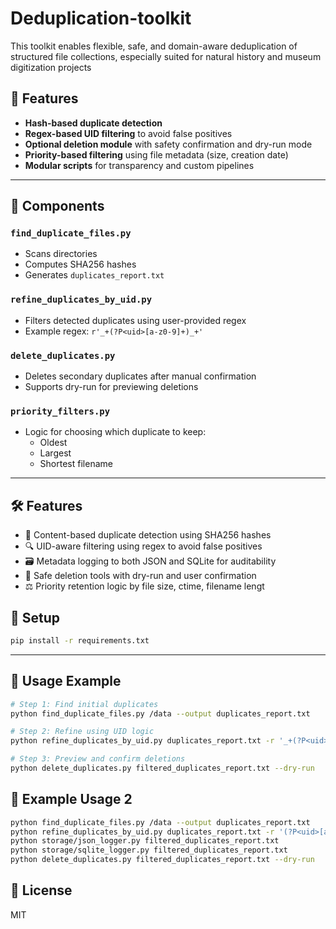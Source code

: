 # Deduplication-toolkit
This toolkit enables flexible, safe, and domain-aware deduplication of structured file collections, especially suited for natural history and museum digitization projects

## 🚀 Features

- **Hash-based duplicate detection**
- **Regex-based UID filtering** to avoid false positives
- **Optional deletion module** with safety confirmation and dry-run mode
- **Priority-based filtering** using file metadata (size, creation date)
- **Modular scripts** for transparency and custom pipelines

---

## 📂 Components

### `find_duplicate_files.py`
- Scans directories
- Computes SHA256 hashes
- Generates `duplicates_report.txt`

### `refine_duplicates_by_uid.py`
- Filters detected duplicates using user-provided regex
- Example regex: `r'_+(?P<uid>[a-z0-9]+)_+'`

### `delete_duplicates.py`
- Deletes secondary duplicates after manual confirmation
- Supports dry-run for previewing deletions

### `priority_filters.py`
- Logic for choosing which duplicate to keep:
  - Oldest
  - Largest
  - Shortest filename

---
## 🛠️ Features

- 🧬 Content-based duplicate detection using SHA256 hashes
- 🔍 UID-aware filtering using regex to avoid false positives
- 🗃️ Metadata logging to both JSON and SQLite for auditability
- 🧼 Safe deletion tools with dry-run and user confirmation
- ⚖️ Priority retention logic by file size, ctime, filename lengt

## 🔧 Setup

```bash
pip install -r requirements.txt
```
---

## 🧪 Usage Example

```bash
# Step 1: Find initial duplicates
python find_duplicate_files.py /data --output duplicates_report.txt

# Step 2: Refine using UID logic
python refine_duplicates_by_uid.py duplicates_report.txt -r '_+(?P<uid>[a-z0-9]+)_+' -e .txt -o filtered_duplicates_report.txt

# Step 3: Preview and confirm deletions
python delete_duplicates.py filtered_duplicates_report.txt --dry-run
```

## 🧪 Example Usage 2

```bash
python find_duplicate_files.py /data --output duplicates_report.txt
python refine_duplicates_by_uid.py duplicates_report.txt -r '(?P<uid>[a-f0-9]{6,7})' -e .txt -o filtered_duplicates_report.txt
python storage/json_logger.py filtered_duplicates_report.txt
python storage/sqlite_logger.py filtered_duplicates_report.txt
python delete_duplicates.py filtered_duplicates_report.txt --dry-run
```

## 📜 License

MIT


